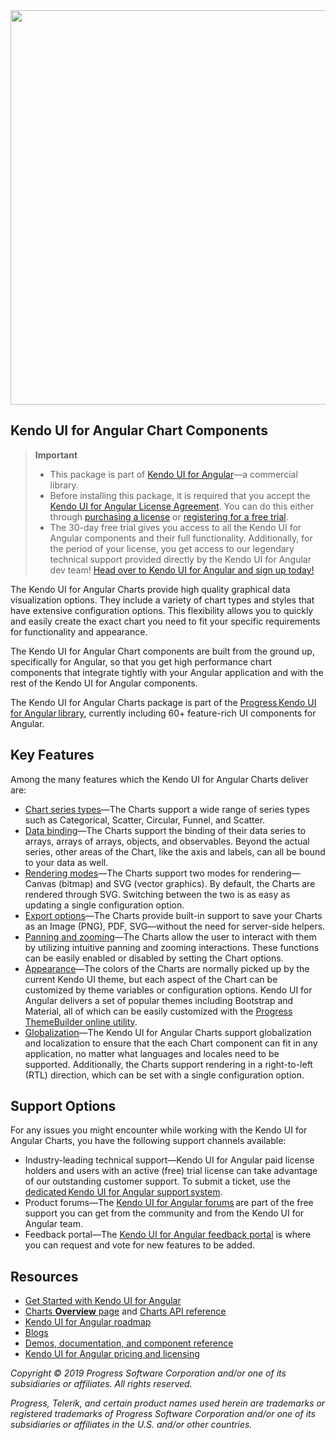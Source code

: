 <a href="https://www.telerik.com/kendo-angular-ui/" target="_blank">
<img width="631" src="https://www.telerik.com/kendo-angular-ui/npm-banner.svg">
</a>

## Kendo UI for Angular Chart Components

> **Important**
> * This package is part of [Kendo UI for Angular](https://www.telerik.com/kendo-angular-ui?utm_medium=referral&utm_source=npm&utm_campaign=kendo-ui-angular-trial-npm-charts)&mdash;a commercial library.
> * Before installing this package, it is required that you accept the [Kendo UI for Angular License Agreement](https://www.telerik.com/purchase/license-agreement/kendo-ui?utm_medium=referral&utm_source=npm&utm_campaign=kendo-ui-angular-trial-npm-charts). You can do this either through [purchasing a license](https://www.telerik.com/purchase/kendo-ui?utm_medium=referral&utm_source=npm&utm_campaign=kendo-ui-angular-trial-npm-charts) or [registering for a free trial](https://www.telerik.com/download-login-v2-kendo-angular-ui?utm_medium=referral&utm_source=npm&utm_campaign=kendo-ui-angular-trial-npm-charts).
> * The 30-day free trial gives you access to all the Kendo UI for Angular components and their full functionality. Additionally, for the period of your license, you get access to our legendary technical support provided directly by the Kendo UI for Angular dev team! [Head over to Kendo UI for Angular and sign up today!](https://www.telerik.com/download-login-v2-kendo-angular-ui?utm_medium=referral&utm_source=npm&utm_campaign=kendo-ui-angular-trial-npm-charts)

The Kendo UI for Angular Charts provide high quality graphical data visualization options. They include a variety of chart types and styles that have extensive configuration options. This flexibility allows you to quickly and easily create the exact chart you need to fit your specific requirements for functionality and appearance.

The Kendo UI for Angular Chart components are built from the ground up, specifically for Angular, so that you get high performance chart components that integrate tightly with your Angular application and with the rest of the Kendo UI for Angular components.

The Kendo UI for Angular Charts package is part of the [Progress Kendo UI for Angular library](https://www.telerik.com/kendo-angular-ui/?utm_medium=referral&utm_source=npm&utm_campaign=kendo-ui-angular-trial-npm-charts), currently including 60+ feature-rich UI components for Angular.

## Key Features

Among the many features which the Kendo UI for Angular Charts deliver are:

* [Chart series types](https://www.telerik.com/kendo-angular-ui/components/charts/series-types/)&mdash;The Charts support a wide range of series types such as Categorical, Scatter, Circular, Funnel, and Scatter.
* [Data binding](https://www.telerik.com/kendo-angular-ui/components/charts/chart/data-binding/)&mdash;The Charts support the binding of their data series to arrays, arrays of arrays, objects, and observables. Beyond the actual series, other areas of the Chart, like the axis and labels, can all be bound to your data as well.
* [Rendering modes](https://www.telerik.com/kendo-angular-ui/components/charts/chart/rendering/)&mdash;The Charts support two modes for rendering—Canvas (bitmap) and SVG (vector graphics). By default, the Charts are rendered through SVG. Switching between the two is as easy as updating a single configuration option.
* [Export options](https://www.telerik.com/kendo-angular-ui/components/charts/chart/export-options/)&mdash;The Charts provide built-in support to save your Charts as an Image (PNG), PDF, SVG&mdash;without the need for server-side helpers.
* [Panning and zooming](https://www.telerik.com/kendo-angular-ui/components/charts/chart/pan-zoom/)&mdash;The Charts allow the user to interact with them by utilizing intuitive panning and zooming interactions. These functions can be easily enabled or disabled by setting the Chart options.
* [Appearance](https://www.telerik.com/kendo-angular-ui/components/charts/chart/styling/)&mdash;The colors of the Charts are normally picked up by the current Kendo UI theme, but each aspect of the Chart can be customized by theme variables or configuration options. Kendo UI for Angular delivers a set of popular themes including Bootstrap and Material, all of which can be easily customized with the [Progress ThemeBuilder online utility](https://themebuilder.telerik.com/kendo-angular-ui).
* [Globalization](https://www.telerik.com/kendo-angular-ui/components/charts/globalization/)&mdash;The Kendo UI for Angular Charts support globalization and localization to ensure that the each Chart component can fit in any application, no matter what languages and locales need to be supported. Additionally, the Charts support rendering in a right-to-left (RTL) direction, which can be set with a single configuration option.

## Support Options

For any issues you might encounter while working with the Kendo UI for Angular Charts, you have the following support channels available:

* Industry-leading technical support&mdash;Kendo UI for Angular paid license holders and users with an active (free) trial license can take advantage of our outstanding customer support. To submit a ticket, use the [dedicated Kendo UI for Angular support system](https://www.telerik.com/account/support-tickets?utm_medium=referral&utm_source=npm&utm_campaign=kendo-ui-angular-trial-npm-charts).
* Product forums&mdash;The [Kendo UI for Angular forums](https://www.telerik.com/forums/kendo-angular-ui?utm_medium=referral&utm_source=npm&utm_campaign=kendo-ui-angular-trial-npm-charts) are part of the free support you can get from the community and from the Kendo UI for Angular team.
* Feedback portal&mdash;The [Kendo UI for Angular feedback portal](https://feedback.telerik.com/kendo-angular-ui?utm_medium=referral&utm_source=npm&utm_campaign=kendo-ui-angular-trial-npm-charts) is where you can request and vote for new features to be added.

## Resources

* [Get Started with Kendo UI for Angular](https://www.telerik.com/kendo-angular-ui/getting-started?utm_medium=referral&utm_source=npm&utm_campaign=kendo-ui-angular-trial-npm-charts)
* [Charts **Overview** page](https://www.telerik.com/kendo-angular-ui/components/charts?utm_medium=referral&utm_source=npm&utm_campaign=kendo-ui-angular-trial-npm-charts) and [Charts API reference](https://www.telerik.com/kendo-angular-ui/components/charts/api?utm_medium=referral&utm_source=npm&utm_campaign=kendo-ui-angular-trial-npm-charts)
* [Kendo UI for Angular roadmap](https://www.telerik.com/kendo-angular-ui/roadmap?utm_medium=referral&utm_source=npm&utm_campaign=kendo-ui-angular-trial-npm-charts)
* [Blogs](http://www.telerik.com/blogs/kendo-ui?utm_medium=referral&utm_source=npm&utm_campaign=kendo-ui-angular-trial-npm-charts)
* [Demos, documentation, and component reference](https://www.telerik.com/kendo-angular-ui/components?utm_medium=referral&utm_source=npm&utm_campaign=kendo-ui-angular-trial-npm-charts)
* [Kendo UI for Angular pricing and licensing](https://www.telerik.com/purchase/kendo-ui?utm_medium=referral&utm_source=npm&utm_campaign=kendo-ui-angular-trial-npm-charts)

*Copyright © 2019 Progress Software Corporation and/or one of its subsidiaries or affiliates. All rights reserved.*

*Progress, Telerik, and certain product names used herein are trademarks or registered trademarks of Progress Software Corporation and/or one of its subsidiaries or affiliates in the U.S. and/or other countries.*
